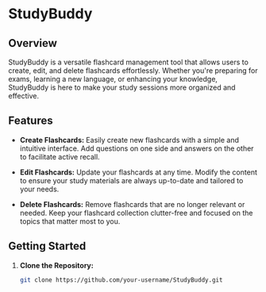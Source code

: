 # StudyBuddy

## Overview

StudyBuddy is a versatile flashcard management tool that allows users to create, edit, and delete flashcards effortlessly. Whether you're preparing for exams, learning a new language, or enhancing your knowledge, StudyBuddy is here to make your study sessions more organized and effective.

## Features

- **Create Flashcards:** Easily create new flashcards with a simple and intuitive interface. Add questions on one side and answers on the other to facilitate active recall.

- **Edit Flashcards:** Update your flashcards at any time. Modify the content to ensure your study materials are always up-to-date and tailored to your needs.

- **Delete Flashcards:** Remove flashcards that are no longer relevant or needed. Keep your flashcard collection clutter-free and focused on the topics that matter most to you.

## Getting Started

1. **Clone the Repository:**
   ```bash
   git clone https://github.com/your-username/StudyBuddy.git
